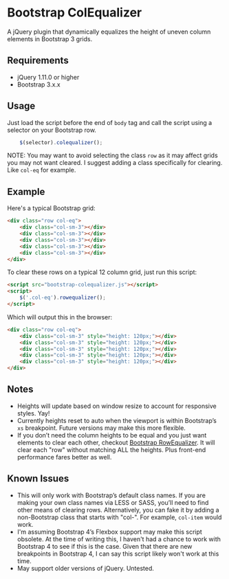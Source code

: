 # Bootstrap ColEqualizer

A jQuery plugin that dynamically equalizes the height of uneven column elements in Bootstrap 3 grids.

## Requirements

- jQuery 1.11.0 or higher
- Bootstrap 3.x.x

## Usage

Just load the script before the end of `body` tag and call the script using a selector on your Bootstrap row.

```javascript
	$(selector).colequalizer();
```

NOTE: You may want to avoid selecting the class `row` as it may affect grids you may not want cleared. I suggest adding a class specifically for clearing. Like `col-eq` for example.

## Example

Here's a typical Bootstrap grid:
```html
<div class="row col-eq">
	<div class="col-sm-3"></div>
	<div class="col-sm-3"></div>
	<div class="col-sm-3"></div>
	<div class="col-sm-3"></div>
	<div class="col-sm-3"></div>
</div>
```

To clear these rows on a typical 12 column grid, just run this script:
```html
<script src="bootstrap-colequalizer.js"></script>
<script>
	$('.col-eq').rowequalizer();
</script>
```

Which will output this in the browser:
```html
<div class="row col-eq">
	<div class="col-sm-3" style="height: 120px;"></div>
	<div class="col-sm-3" style="height: 120px;"></div>
	<div class="col-sm-3" style="height: 120px;"></div>
	<div class="col-sm-3" style="height: 120px;"></div>
	<div class="col-sm-3" style="height: 120px;"></div>
</div>
```

## Notes

- Heights will update based on window resize to account for responsive styles. Yay!
- Currently heights reset to auto when the viewport is within Bootstrap’s `xs` breakpoint. Future versions may make this more flexible.
- If you don’t need the column heights to be equal and you just want elements to clear each other, checkout [Bootstrap RowEqualizer](https://github.com/gsmke/bootstrap-rowequalizer). It will clear each "row" without matching ALL the heights. Plus front-end performance fares better as well.

## Known Issues

- This will only work with Bootstrap’s default class names. If you are making your own class names via LESS or SASS, you’ll need to find other means of clearing rows. Alternatively, you can fake it by adding a non-Bootstrap class that starts with "col-". For example, `col-item` would work.
- I'm assuming Bootstrap 4’s Flexbox support may make this script obsolete. At the time of writing this, I haven't had a chance to work with Bootstrap 4 to see if this is the case. Given that there are new breakpoints in Bootstrap 4, I can say this script likely won't work at this time.
- May support older versions of jQuery. Untested.
